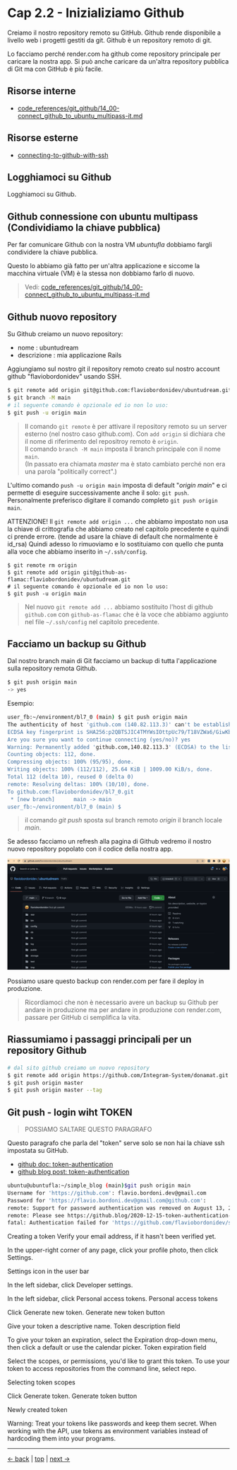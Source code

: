 # <a name="top"></a> Cap 2.2 - Inizializiamo Github

Creiamo il nostro repository remoto su GitHub.
Github rende disponibile a livello web i progetti gestiti da git.
Github è un repository remoto di git.

Lo facciamo perché render.com ha github come repository principale per caricare la nostra app.
Si può anche caricare da un'altra repository pubblica di Git ma con GitHub è più facile.



## Risorse interne

- [code_references/git_github/14_00-connect_github_to_ubuntu_multipass-it.md]()



## Risorse esterne

- [connecting-to-github-with-ssh](https://help.github.com/articles/connecting-to-github-with-ssh/)



## Logghiamoci su Github

Logghiamoci su Github.



## Github connessione con ubuntu multipass (Condividiamo la chiave pubblica)

Per far comunicare Github con la nostra VM *ubuntufla* dobbiamo fargli condividere la chiave pubblica.

Questo lo abbiamo già fatto per un'altra applicazione e siccome la macchina virtuale (VM) è la stessa non dobbiamo farlo di nuovo. 

> Vedi: [code_references/git_github/14_00-connect_github_to_ubuntu_multipass-it.md]()



## Github nuovo repository

Su Github creiamo un nuovo repository:

- nome        : ubuntudream
- descrizione : mia applicazione Rails

Aggiungiamo sul nostro git il repository remoto creato sul nostro account github "flaviobordonidev" usando SSH.

```bash
$ git remote add origin git@github.com:flaviobordonidev/ubuntudream.git
$ git branch -M main
# il seguente comando è opzionale ed io non lo uso:
$ git push -u origin main
```

> Il comando `git remote` è per attivare il repository remoto su un server esterno (nel nostro caso github.com). Con `add origin` si dichiara che il nome di riferimento del repositroy remoto è `origin`.<br/>
> Il comando `branch -M main` imposta il branch principale con il nome `main`. <br/>
> (In passato era chiamata *master* ma è stato cambiato perché non era una parola "politically correct".)

L'ultimo comando `push -u origin main` imposta di default "*origin main*" e ci permette di eseguire successivamente anche il solo: `git push`.
Personalmente preferisco digitare il comando completo `git push origin main`.


ATTENZIONE!
Il `git remote add origin ...` che abbiamo impostato non usa la chiave di crittografia che abbiamo creato nel capitolo precedente e quindi ci prende errore. (tende ad usare la chiave di default che normalmente è id_rsa)
Quindi adesso lo rimuoviamo e lo sostituiamo con quello che punta alla voce che abbiamo inserito in `~/.ssh/config`.

```shell
$ git remote rm origin
$ git remote add origin git@github-as-flamac:flaviobordonidev/ubuntudream.git
# il seguente comando è opzionale ed io non lo uso:
$ git push -u origin main
```

> Nel nuovo `git remote add ...` abbiamo sostituito l'host di github `github.com` con `github-as-flamac` che è la voce che abbiamo aggiunto nel file `~/.ssh/config` nel capitolo precedente.



## Facciamo un backup su Github

Dal nostro branch main di Git facciamo un backup di tutta l'applicazione sulla repository remota Github.

```bash
$ git push origin main
-> yes
```

Esempio:
  
```bash
user_fb:~/environment/bl7_0 (main) $ git push origin main
The authenticity of host 'github.com (140.82.113.3)' can't be established.
ECDSA key fingerprint is SHA256:p2QBTSJIC4TMYWsIOttpUc79/T18VZWa6/GiwKbV8QN.
Are you sure you want to continue connecting (yes/no)? yes
Warning: Permanently added 'github.com,140.82.113.3' (ECDSA) to the list of known hosts.
Counting objects: 112, done.
Compressing objects: 100% (95/95), done.
Writing objects: 100% (112/112), 25.64 KiB | 1009.00 KiB/s, done.
Total 112 (delta 10), reused 0 (delta 0)
remote: Resolving deltas: 100% (10/10), done.
To github.com:flaviobordonidev/bl7_0.git
 * [new branch]      main -> main
user_fb:~/environment/bl7_0 (main) $ 
```

> il comando *git push* sposta sul branch remoto *origin* il branch locale *main*.

Se adesso facciamo un refresh alla pagina di Github vedremo il nostro nuovo repository popolato con il codice della nostra app.

![fig01](https://github.com/flaviobordonidev/leanpubabrandnewcms/blob/master/ubuntudream/02-production/02_fig01-github_ubuntudream_repository.png)


Possiamo usare questo backup con render.com per fare il deploy in produzione.

> Ricordiamoci che non è necessario avere un backup su Github per andare in produzione ma per andare in produzione con render.com, passare per GitHub ci semplifica la vita.



## Riassumiamo i passaggi principali per un repository Github

```bash
# dal sito github creiamo un nuovo repository
$ git remote add origin https://github.com/Integram-System/donamat.git
$ git push origin master
$ git push origin master --tag
```



## Git push - login wiht TOKEN

> POSSIAMO SALTARE QUESTO PARAGRAFO

Questo paragrafo che parla del "token" serve solo se non hai la chiave ssh impostata su GitHub.

- [github doc: token-authentication](https://docs.github.com/en/authentication/keeping-your-account-and-data-secure/creating-a-personal-access-token)
- [github blog post: token-authentication](https://github.blog/2020-12-15-token-authentication-requirements-for-git-operations/)

```bash
ubuntu@ubuntufla:~/simple_blog (main)$git push origin main
Username for 'https://github.com': flavio.bordoni.dev@gmail.com
Password for 'https://flavio.bordoni.dev@gmail.com@github.com': 
remote: Support for password authentication was removed on August 13, 2021. Please use a personal access token instead.
remote: Please see https://github.blog/2020-12-15-token-authentication-requirements-for-git-operations/ for more information.
fatal: Authentication failed for 'https://github.com/flaviobordonidev/simple_blog.git/'
```


Creating a token
Verify your email address, if it hasn't been verified yet.

In the upper-right corner of any page, click your profile photo, then click Settings.

Settings icon in the user bar

In the left sidebar, click  Developer settings.

In the left sidebar, click Personal access tokens.
Personal access tokens

Click Generate new token.
Generate new token button

Give your token a descriptive name.
Token description field

To give your token an expiration, select the Expiration drop-down menu, then click a default or use the calendar picker.
Token expiration field

Select the scopes, or permissions, you'd like to grant this token. To use your token to access repositories from the command line, select repo.

Selecting token scopes

Click Generate token.
Generate token button

Newly created token

Warning: Treat your tokens like passwords and keep them secret. When working with the API, use tokens as environment variables instead of hardcoding them into your programs.

---

[<- back](https://github.com/flaviobordonidev/leanpubabrandnewcms/blob/master/ubuntudream/02-production/01_00-git_main_branch-it.md)
 | [top](#top) |
[next ->](https://github.com/flaviobordonidev/leanpubabrandnewcms/blob/master/ubuntudream/02-production/03_00-render_first_deployment-it.md)
